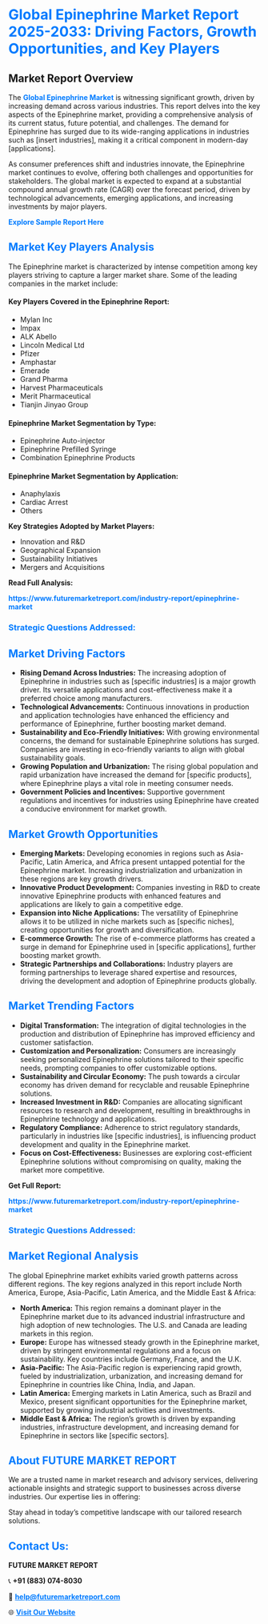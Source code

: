 <h1 style="color: #007BFF;">Global Epinephrine Market Report 2025-2033: Driving Factors, Growth Opportunities, and Key Players</h1>

<section id="overview">
<h2>Market Report Overview</h2>
<p>The <a href="https://www.futuremarketreport.com/industry-report/epinephrine-market" style="color: #007BFF; text-decoration: none;"><strong>Global Epinephrine Market</strong></a> is witnessing significant growth, driven by increasing demand across various industries. This report delves into the key aspects of the Epinephrine market, providing a comprehensive analysis of its current status, future potential, and challenges. The demand for Epinephrine has surged due to its wide-ranging applications in industries such as [insert industries], making it a critical component in modern-day [applications].</p>
<p>As consumer preferences shift and industries innovate, the Epinephrine market continues to evolve, offering both challenges and opportunities for stakeholders. The global market is expected to expand at a substantial compound annual growth rate (CAGR) over the forecast period, driven by technological advancements, emerging applications, and increasing investments by major players.</p>
</section>

<section id="overview">
<p><a href="https://www.futuremarketreport.com/request-sample/reportId=26475" style="color: #007BFF; text-decoration: none;"><strong>Explore Sample Report Here</strong></a></p>
</section>

<section id="key-players">
<h2 style="color: #007BFF;">Market Key Players Analysis</h2>
<p>The Epinephrine market is characterized by intense competition among key players striving to capture a larger market share. Some of the leading companies in the market include:</p>
<h4>Key Players Covered in the Epinephrine Report:</h4>
<ul><li>Mylan Inc</li><li>Impax</li><li>ALK Abello</li><li>Lincoln Medical Ltd</li><li>Pfizer</li><li>Amphastar</li><li>Emerade</li><li>Grand Pharma</li><li>Harvest Pharmaceuticals</li><li>Merit Pharmaceutical</li><li>Tianjin Jinyao Group</li></ul>
<h4>Epinephrine Market Segmentation by Type:</h4>
<ul><li>Epinephrine Auto-injector</li><li>Epinephrine Prefilled Syringe</li><li>Combination Epinephrine Products</li></ul>

<h4>Epinephrine Market Segmentation by Application:</h4>
<ul><li>Anaphylaxis</li><li>Cardiac Arrest</li><li>Others</li></ul>
<p><strong>Key Strategies Adopted by Market Players:</strong></p>
<ul>
<li>Innovation and R&D</li>
<li>Geographical Expansion</li>
<li>Sustainability Initiatives</li>
<li>Mergers and Acquisitions</li>
</ul>
</section>

<section>
<p><strong>Read Full Analysis: </strong></p><a href="https://www.futuremarketreport.com/industry-report/epinephrine-market" style="color: #007BFF; text-decoration: none;"><strong>https://www.futuremarketreport.com/industry-report/epinephrine-market</strong></a>
<h3 style="color: #007BFF;">Strategic Questions Addressed:</h3>
</section>

<section id="driving-factors">
<h2 style="color: #007BFF;">Market Driving Factors</h2>
<ul>
<li><strong>Rising Demand Across Industries:</strong> The increasing adoption of Epinephrine in industries such as [specific industries] is a major growth driver. Its versatile applications and cost-effectiveness make it a preferred choice among manufacturers.</li>
<li><strong>Technological Advancements:</strong> Continuous innovations in production and application technologies have enhanced the efficiency and performance of Epinephrine, further boosting market demand.</li>
<li><strong>Sustainability and Eco-Friendly Initiatives:</strong> With growing environmental concerns, the demand for sustainable Epinephrine solutions has surged. Companies are investing in eco-friendly variants to align with global sustainability goals.</li>
<li><strong>Growing Population and Urbanization:</strong> The rising global population and rapid urbanization have increased the demand for [specific products], where Epinephrine plays a vital role in meeting consumer needs.</li>
<li><strong>Government Policies and Incentives:</strong> Supportive government regulations and incentives for industries using Epinephrine have created a conducive environment for market growth.</li>
</ul>
</section>

<section id="growth-opportunities">
<h2 style="color: #007BFF;">Market Growth Opportunities</h2>
<ul>
<li><strong>Emerging Markets:</strong> Developing economies in regions such as Asia-Pacific, Latin America, and Africa present untapped potential for the Epinephrine market. Increasing industrialization and urbanization in these regions are key growth drivers.</li>
<li><strong>Innovative Product Development:</strong> Companies investing in R&D to create innovative Epinephrine products with enhanced features and applications are likely to gain a competitive edge.</li>
<li><strong>Expansion into Niche Applications:</strong> The versatility of Epinephrine allows it to be utilized in niche markets such as [specific niches], creating opportunities for growth and diversification.</li>
<li><strong>E-commerce Growth:</strong> The rise of e-commerce platforms has created a surge in demand for Epinephrine used in [specific applications], further boosting market growth.</li>
<li><strong>Strategic Partnerships and Collaborations:</strong> Industry players are forming partnerships to leverage shared expertise and resources, driving the development and adoption of Epinephrine products globally.</li>
</ul>
</section>

<section id="trending-factors">
<h2 style="color: #007BFF;">Market Trending Factors</h2>
<ul>
<li><strong>Digital Transformation:</strong> The integration of digital technologies in the production and distribution of Epinephrine has improved efficiency and customer satisfaction.</li>
<li><strong>Customization and Personalization:</strong> Consumers are increasingly seeking personalized Epinephrine solutions tailored to their specific needs, prompting companies to offer customizable options.</li>
<li><strong>Sustainability and Circular Economy:</strong> The push towards a circular economy has driven demand for recyclable and reusable Epinephrine solutions.</li>
<li><strong>Increased Investment in R&D:</strong> Companies are allocating significant resources to research and development, resulting in breakthroughs in Epinephrine technology and applications.</li>
<li><strong>Regulatory Compliance:</strong> Adherence to strict regulatory standards, particularly in industries like [specific industries], is influencing product development and quality in the Epinephrine market.</li>
<li><strong>Focus on Cost-Effectiveness:</strong> Businesses are exploring cost-efficient Epinephrine solutions without compromising on quality, making the market more competitive.</li>
</ul>
</section>

<section>
<p><strong>Get Full Report: </strong></p><a href="https://www.futuremarketreport.com/industry-report/epinephrine-market" style="color: #007BFF; text-decoration: none;"><strong>https://www.futuremarketreport.com/industry-report/epinephrine-market</strong></a>
<h3 style="color: #007BFF;">Strategic Questions Addressed:</h3>
</section>


<section id="regional-analysis">
<h2 style="color: #007BFF;">Market Regional Analysis</h2>
<p>The global Epinephrine market exhibits varied growth patterns across different regions. The key regions analyzed in this report include North America, Europe, Asia-Pacific, Latin America, and the Middle East & Africa:</p>
<ul>
<li><strong>North America:</strong> This region remains a dominant player in the Epinephrine market due to its advanced industrial infrastructure and high adoption of new technologies. The U.S. and Canada are leading markets in this region.</li>
<li><strong>Europe:</strong> Europe has witnessed steady growth in the Epinephrine market, driven by stringent environmental regulations and a focus on sustainability. Key countries include Germany, France, and the U.K.</li>
<li><strong>Asia-Pacific:</strong> The Asia-Pacific region is experiencing rapid growth, fueled by industrialization, urbanization, and increasing demand for Epinephrine in countries like China, India, and Japan.</li>
<li><strong>Latin America:</strong> Emerging markets in Latin America, such as Brazil and Mexico, present significant opportunities for the Epinephrine market, supported by growing industrial activities and investments.</li>
<li><strong>Middle East & Africa:</strong> The region’s growth is driven by expanding industries, infrastructure development, and increasing demand for Epinephrine in sectors like [specific sectors].</li>
</ul>
</section>

<footer>
<h2 style="color: #007BFF;">About FUTURE MARKET REPORT</h2>
<p>We are a trusted name in market research and advisory services, delivering actionable insights and strategic support to businesses across diverse industries. Our expertise lies in offering:</p>

<p>Stay ahead in today’s competitive landscape with our tailored research solutions.</p>

<h2 style="color: #007BFF;">Contact Us:</h2>
<p><strong>FUTURE MARKET REPORT</strong></p>
<p>📞 <strong>+91 (883) 074-8030</strong></p>
<p>📧 <strong><a href="mailto:help@futuremarketreport.com" style="color: #007BFF;">help@futuremarketreport.com</a></strong></p>
<p>🌐 <strong><a href="https://www.futuremarketreport.com/" style="color: #007BFF;">Visit Our Website</a></strong></p>
</footer>